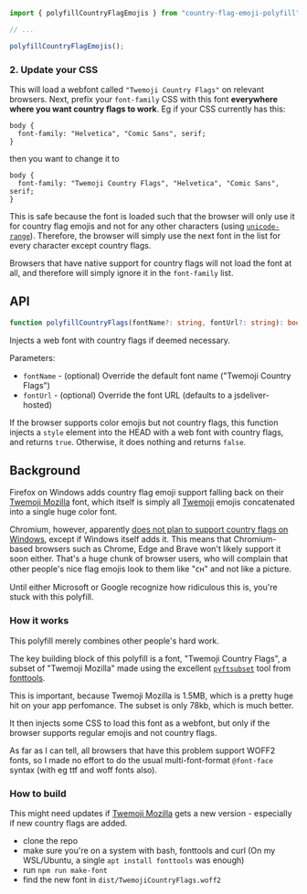 ```ts
import { polyfillCountryFlagEmojis } from "country-flag-emoji-polyfill";

// ...

polyfillCountryFlagEmojis();
```

### 2. Update your CSS

This will load a webfont called `"Twemoji Country Flags"` on relevant browsers. Next, prefix your `font-family` CSS with this font **everywhere where you want country flags to work**. Eg if your CSS currently has this:

```
body {
  font-family: "Helvetica", "Comic Sans", serif;
}
```

then you want to change it to

```
body {
  font-family: "Twemoji Country Flags", "Helvetica", "Comic Sans", serif;
}
```

This is safe because the font is loaded such that the browser will only use it for country flag emojis and not for any other characters (using [`unicode-range`](https://github.com/talkjs/country-flag-emoji-polyfill/blob/master/src/index.ts#L45)). Therefore, the browser will simply use the next font in the list for every character except country flags.

Browsers that have native support for country flags will not load the font at all, and therefore will simply ignore it in the `font-family` list.

## API

```ts
function polyfillCountryFlags(fontName?: string, fontUrl?: string): boolean;
```

Injects a web font with country flags if deemed necessary.

Parameters:

- `fontName` - (optional) Override the default font name ("Twemoji Country Flags")
- `fontUrl` - (optional) Override the font URL (defaults to a jsdeliver-hosted)

If the browser supports color emojis but not country flags, this function injects a `style` element into the HEAD with a web font with country flags, and returns `true`. Otherwise, it does nothing and returns `false`.

## Background

Firefox on Windows adds country flag emoji support falling back on their [Twemoji Mozilla](https://github.com/mozilla/twemoji-colr) font, which itself is simply all [Twemoji](https://twemoji.twitter.com/) emojis concatenated into a single huge color font.

Chromium, however, apparently [does not plan to support country flags on Windows](https://bugs.chromium.org/p/chromium/issues/detail?id=1209677#c5), except if Windows itself adds it. This means that Chromium-based browsers such as Chrome, Edge and Brave won't likely support it soon either. That's a huge chunk of browser users, who will complain that other people's nice flag emojis look to them like "ᴄʜ" and not like a picture.

Until either Microsoft or Google recognize how ridiculous this is, you're stuck with this polyfill.

### How it works

This polyfill merely combines other people's hard work.

The key building block of this polyfill is a font, "Twemoji Country Flags", a subset of "Twemoji Mozilla" made using the excellent [`pyftsubset`](https://fonttools.readthedocs.io/en/latest/subset/index.html) tool from [fonttools](https://github.com/fonttools/fonttools).

This is important, because Twemoji Mozilla is 1.5MB, which is a pretty huge hit on your app perfomance. The subset is only 78kb, which is much better.

It then injects some CSS to load this font as a webfont, but only if the browser supports regular emojis and not country flags.

As far as I can tell, all browsers that have this problem support WOFF2 fonts, so I made no effort to do the usual multi-font-format `@font-face` syntax (with eg ttf and woff fonts also).

### How to build

This might need updates if [Twemoji Mozilla](https://github.com/mozilla/twemoji-colr) gets a new version - especially if new country flags are added.

- clone the repo
- make sure you're on a system with bash, fonttools and curl (On my WSL/Ubuntu, a single `apt install fonttools` was enough)
- run `npm run make-font`
- find the new font in `dist/TwemojiCountryFlags.woff2`
